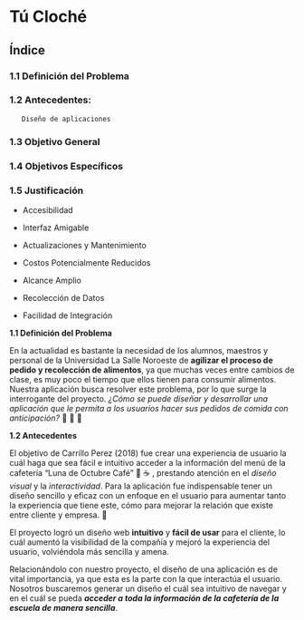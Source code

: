 **Tú Cloché**
===============

## **Índice**

### **1.1 Definición del Problema**

### **1.2 Antecedentes:**

       Diseño de aplicaciones

### **1.3 Objetivo General**

### **1.4 Objetivos Específicos**

### **1.5 Justificación**

- Accesibilidad

- Interfaz Amigable

- Actualizaciones y Mantenimiento

- Costos Potencialmente Reducidos

- Alcance Amplio

- Recolección de Datos

- Facilidad de Integración



 **1.1 Definición del Problema**

En la actualidad es bastante la necesidad de los alumnos, maestros y personal de la Universidad La Salle Noroeste de **agilizar el proceso de pedido y recolección de alimentos**, ya que muchas veces entre cambios de clase, es muy poco el tiempo que ellos tienen para consumir alimentos. Nuestra aplicación busca resolver este problema, por lo que surge la interrogante del proyecto. _¿Cómo se puede diseñar y desarrollar una aplicación que le permita a los usuarios hacer sus pedidos de comida con anticipación?_ :hamburger: :pizza: :egg:



 **1.2 Antecedentes**

El objetivo de Carrillo Perez (2018) fue crear una experiencia de usuario la cuál haga que sea fácil e intuitivo acceder a la información del menú de la cafetería “Luna de Octubre Café” :crescent_moon: :coffee: , prestando atención en el _diseño visual_ y la _interactividad_. Para la aplicación fue indispensable tener un diseño sencillo y eficaz con un enfoque en el usuario para aumentar tanto la experiencia que tiene este, cómo para mejorar la relación que existe entre cliente y empresa. :muscle:

El proyecto logró un diseño web **intuitivo** y **fácil de usar** para el cliente, lo cuál aumentó la visibilidad de la compañía y mejoró la experiencia del usuario, volviéndola más sencilla y amena. 

Relacionándolo con nuestro proyecto, el diseño de una aplicación es de vital importancia, ya que esta es la parte con la que interactúa el usuario. Nosotros buscaremos generar un diseño el cuál sea intuitivo de navegar y en el cuál se pueda _**acceder a toda la información de la cafetería de la escuela de manera sencilla**_.
